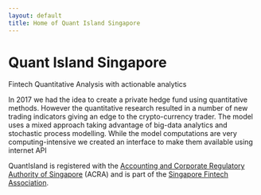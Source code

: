 ```yaml
---
layout: default
title: Home of Quant Island Singapore
---
```


# Quant Island Singapore

Fintech Quantitative Analysis with actionable analytics

In 2017 we had the idea to create a private hedge fund using quantitative methods. However the quantitative research resulted in a number of new trading indicators giving an edge to the crypto-currency trader. The model uses a mixed approach taking advantage of big-data analytics and stochastic process modelling. While the model computations are very computing-intensive we created an interface to make them available using internet API

QuantIsland is registered with the [Accounting and Corporate Regulatory Authority of Singapore](https://www.acra.gov.sg/home/) (ACRA) and is part of the [Singapore Fintech Association](https://directory.singaporefintech.org/directory/listing/quant-island).
